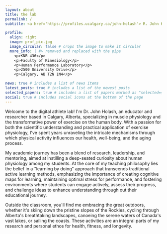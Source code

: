```yaml
---
layout: about
title: the lab
permalink: /
subtitle: <a href='https://profiles.ucalgary.ca/john-holash'> R. John Holash</a><br><a href='https://ucalgary.ca'>Univeristy of Calgary<a> <br> <a href='https://kinesiology.ucalgary.ca/'>Faculty of Kinesiology</a><br> 2500 University Drive N.W.<br> Calgary, AB. Canada.<br> "The future is faster than you think!"

profile:
  align: right
  image: prof_pic.jpg
  image_circular: false # crops the image to make it circular
  more_info: | #> removed and replaced with the pipe
    <p>KNB 436</p>
    <p>Faculty of Kinesiology</p>
    <p>Human Performance Laboratory</p>
    <p>2500 University Drive</p>
    <p>Calgary, AB T2N 1N4</p>

news: true # includes a list of news items
latest_posts: true # includes a list of the newest posts
selected_papers: true # includes a list of papers marked as "selected={true}"
social: true # includes social icons at the bottom of the page
---
```


Welcome to the digital athlete lab! I'm Dr. John Holash, an educator and researcher based in Calgary, Alberta, specializing in muscle physiology and the transformative power of exercise on the human body. With a passion for both the scientific understanding and practical application of exercise physiology, I've spent years unraveling the intricate mechanisms through which physical activity influences our health, well-being, and the aging process.

My academic journey has been a blend of research, leadership, and mentoring, aimed at instilling a deep-seated curiosity about human physiology among my students. At the core of my teaching philosophy lies the belief in a "learning by doing" approach that transcends traditional active learning methods, emphasizing the importance of creating cognitive maps for learning, maintaining optimal stress for performance, and fostering environments where students can engage actively, assess their progress, and challenge ideas to enhance understanding through out their educational journey.

Outside the classroom, you'll find me embracing the great outdoors, whether it's skiing down the pristine slopes of the Rockies, cycling through Alberta's breathtaking landscapes, canoeing the serene waters of Canada's vast lakes, or sailing the coasts. These activities are an integral parts of my research and personal ethos for health, fitness, and longevity.
